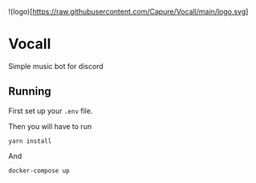 !(logo)[https://raw.githubusercontent.com/Capure/Vocall/main/logo.svg]

# Vocall

Simple music bot for discord

## Running

First set up your `.env` file.

Then you will have to run

`yarn install`

And

`docker-compose up`
